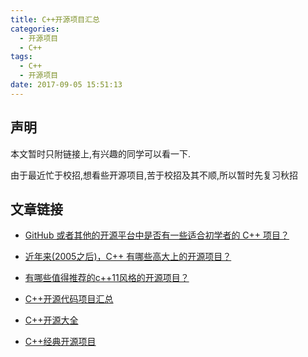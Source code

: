 ```yaml
---
title: C++开源项目汇总
categories:
  - 开源项目
  - C++
tags:
  - C++
  - 开源项目
date: 2017-09-05 15:51:13
---
```

## 声明

本文暂时只附链接上,有兴趣的同学可以看一下.

由于最近忙于校招,想看些开源项目,苦于校招及其不顺,所以暂时先复习秋招

## 文章链接

* [GitHub 或者其他的开源平台中是否有一些适合初学者的 C++ 项目？](https://www.zhihu.com/question/28341521)

* [近年来(2005之后)，C++ 有哪些高大上的开源项目？](https://www.zhihu.com/question/27630564)

* [有哪些值得推荐的c++11风格的开源项目？](https://www.zhihu.com/question/23511894)

* [C++开源代码项目汇总](http://blog.csdn.net/wenrenhua08/article/details/40040903)

* [C++开源大全](http://www.cnblogs.com/liinux/p/5592674.html)

* [C++经典开源项目](http://www.360doc.com/content/12/0604/23/3705007_216051195.shtml)